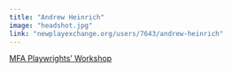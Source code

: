 ```yaml
---
title: "Andrew Heinrich"
image: "headshot.jpg"
link: "newplayexchange.org/users/7643/andrew-heinrich"
---
```


[MFA Playwrights’ Workshop](/affiliated-artists/mfa-playwrights-workshop)